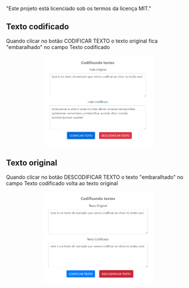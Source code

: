 "Este projeto está licenciado sob os termos da licença MIT."

## Texto codificado
Quando clicar no botão CODIFICAR TEXTO o texto original fica "embaralhado" no campo Texto codificado

<p align="center">
    <img width="300px" height="auto" src="images/img-one.png"/>
</p>

## Texto original
Quando clicar no botão DESCODIFICAR TEXTO o texto "embaralhado" no campo Texto codificado volta ao texto original

<p align="center">
    <img width="300px" height="auto" src="images/img-two.png"/>
</p>
